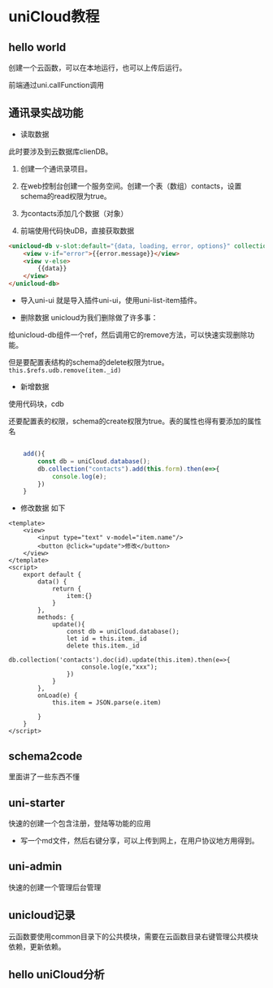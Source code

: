 # uniCloud教程

## hello world
创建一个云函数，可以在本地运行，也可以上传后运行。

前端通过uni.callFunction调用

## 通讯录实战功能
- 读取数据

此时要涉及到云数据库clienDB。

1. 创建一个通讯录项目。

2. 在web控制台创建一个服务空间。创建一个表（数组）contacts，设置schema的read权限为true。

3. 为contacts添加几个数据（对象）

4. 前端使用代码快uDB，直接获取数据
```html
<unicloud-db v-slot:default="{data, loading, error, options}" collection="contacts">
    <view v-if="error">{{error.message}}</view>
    <view v-else>
        {{data}}
    </view>
</unicloud-db>
```

- 导入uni-ui
就是导入插件uni-ui，使用uni-list-item插件。

- 删除数据
unicloud为我们删除做了许多事：

给unicloud-db组件一个ref，然后调用它的remove方法，可以快速实现删除功能。

但是要配置表结构的schema的delete权限为true。
`this.$refs.udb.remove(item._id)`
- 新增数据

使用代码块，cdb

还要配置表的权限，schema的create权限为true。表的属性也得有要添加的属性名
```js

    add(){
        const db = uniCloud.database();
        db.collection("contacts").add(this.form).then(e=>{
            console.log(e);
        })
    }

```
- 修改数据
如下
```vue
<template>
	<view>
		<input type="text" v-model="item.name"/>
		<button @click="update">修改</button>
	</view>
</template>
<script>
    export default {
        data() {
            return {
                item:{}
            }
        },
        methods: {
            update(){
                const db = uniCloud.database();
                let id = this.item._id
                delete this.item._id
                db.collection('contacts').doc(id).update(this.item).then(e=>{
                    console.log(e,"xxx");
                })
            }
        },
        onLoad(e) {
            this.item = JSON.parse(e.item)
            
        }
    }
</script>
```

## schema2code
里面讲了一些东西不懂

## uni-starter
快速的创建一个包含注册，登陆等功能的应用

- 写一个md文件，然后右键分享，可以上传到网上，在用户协议地方用得到。

## uni-admin
快速的创建一个管理后台管理

## unicloud记录

云函数要使用common目录下的公共模块，需要在云函数目录右键管理公共模块依赖，更新依赖。

## hello uniCloud分析



